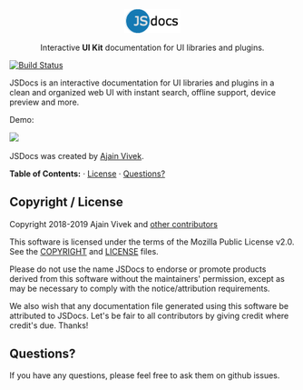 <p align="center">
<a href="https://ajainvivek.github.io/jsdocs/" target="_blank">
<img alt="JSDocs" title="JSDocs" src="https://github.com/ajainvivek/jsdocs/blob/master/assets/logo.png" width="100">
</a>
</p>
<p align="center">Interactive <b>UI Kit</b> documentation for UI libraries and plugins.</p>

[![Build Status](https://travis-ci.org/ajainvivek/jsdocs.svg?branch=master)](https://travis-ci.org/ajainvivek/jsdocs)

JSDocs is an interactive documentation for UI libraries and plugins in a clean and organized web UI with instant search, offline support, device preview and more.

Demo:

![](https://i.imgur.com/HX0ZJwH.gif)

JSDocs was created by [Ajain Vivek](https://github.com/ajainvivek).

**Table of Contents:** · [License](#copyright--license) · [Questions?](#questions)


## Copyright / License

Copyright 2018-2019 Ajain Vivek and [other contributors](https://github.com/ajainvivek/jsdocs/graphs/contributors)

This software is licensed under the terms of the Mozilla Public License v2.0. See the [COPYRIGHT](https://github.com/ajainvivek/jsdocs/blob/master/COPYRIGHT) and [LICENSE](https://github.com/ajainvivek/jsdocs/blob/master/LICENSE) files.

Please do not use the name JSDocs to endorse or promote products derived from this software without the maintainers' permission, except as may be necessary to comply with the notice/attribution requirements.

We also wish that any documentation file generated using this software be attributed to JSDocs. Let's be fair to all contributors by giving credit where credit's due. Thanks!

## Questions?

If you have any questions, please feel free to ask them on github issues.
